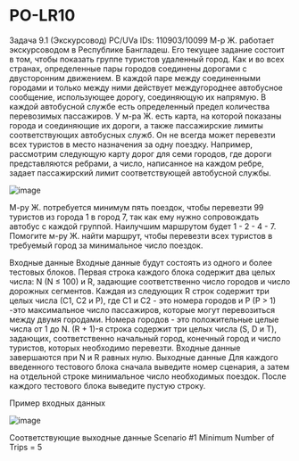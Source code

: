 # PO-LR10

Задача 9.1 (Экскурсовод)
РС/UVa IDs:  110903/10099
М-р Ж. работает экскурсоводом в Республике Бангладеш. Его текущее задание состоит в том, чтобы показать группе туристов удаленный город. Как и во всех странах, определенные пары городов соединены дорогами с двусторонним движением. В каждой паре между соединенными городами и только между ними действует междугороднее автобусное сообщение, использующее дорогу, соединяющую их напрямую. В каждой автобусной службе есть определенный предел количества перевозимых пассажиров. У м-ра Ж. есть карта, на которой показаны города и соединяющие их дороги, а также пассажирские лимиты соответствующих автобусных служб.
Он не всегда может перевезти всех туристов в место назначения за одну поездку. Например, рассмотрим следующую карту дорог для семи городов, где дороги представляются ребрами, а число, написанное на каждом ребре, задает пассажирский лимит соответствующей автобусной службы.

![image](https://github.com/T-mwstw/PO-LR10/assets/125866512/2316add6-1a4f-4d0d-8f2c-19b92d50cacb)

 
М-ру Ж. потребуется минимум пять поездок, чтобы перевезти 99 туристов из города 1 в город 7, так как ему нужно сопровождать автобус с каждой группой. Наилучшим маршрутом будет 1 - 2 - 4 - 7.
Помогите м-ру Ж. найти маршрут, чтобы перевезти всех туристов в требуемый город за минимальное число поездок.

Входные данные
Входные данные будут состоять из одного и более тестовых блоков. Первая строка каждого блока содержит два целых числа: N (N ≤ 100) и R, задающие соответственно число городов и число дорожных сегментов. Каждая из следующих R строк содержит три целых числа (С1, С2 и Р), где C1 и С2 - это номера городов и Р (Р > 1) -это максимальное число пассажиров, которые могут перевозиться между двумя городами. Номера городов - это положительные целые числа от 1 до N.
(R + 1)-я строка содержит три целых числа (S, D и T), задающих, соответственно начальный город, конечный город и число туристов, которых необходимо перевезти. Входные данные завершаются при N и R равных нулю.
Выходные данные
Для каждого введенного тестового блока сначала выведите номер сценария, а затем на отдельной строке минимальное число необходимых поездок. После каждого тестового блока выведите пустую строку.

Пример входных данных
 
![image](https://github.com/T-mwstw/PO-LR10/assets/125866512/2363b992-1a35-4134-a35a-aaeb0199f568)

Соответствующие выходные данные
Scenario #1
Minimum Number of Trips = 5
